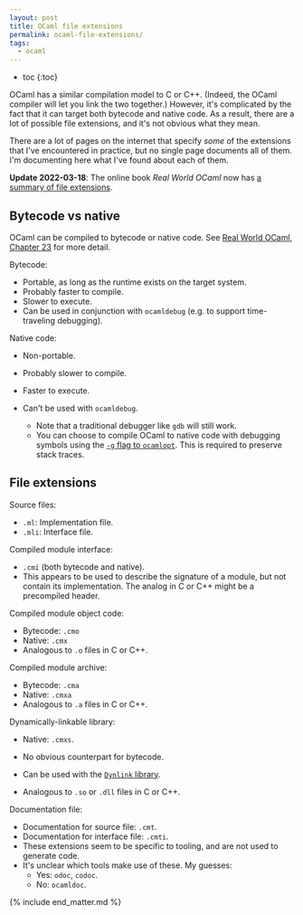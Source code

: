 ```yaml
---
layout: post
title: OCaml file extensions
permalink: ocaml-file-extensions/
tags:
  - ocaml
---
```


* toc
{:toc}

OCaml has a similar compilation model to C or C++. (Indeed, the OCaml compiler
will let you link the two together.) However, it's complicated by the fact that
it can target both bytecode and native code. As a result, there are a lot of
possible file extensions, and it's not obvious what they mean.

There are a lot of pages on the internet that specify *some* of the extensions
that I've encountered in practice, but no single page documents all of them.
I'm documenting here what I've found about each of them.

**Update 2022-03-18**: The online book *Real World OCaml* now has [a summary of file extensions][rwo-file-extensions].

  [rwo-file-extensions]: https://dev.realworldocaml.org/compiler-backend.html#scrollNav-4

## Bytecode vs native

OCaml can be compiled to bytecode or native code. See [Real World OCaml, Chapter
23][rwo-bytecode-native-code] for more detail.

  [rwo-bytecode-native-code]: https://dev.realworldocaml.org/compiler-backend.html

Bytecode:

* Portable, as long as the runtime exists on the target system.
* Probably faster to compile.
* Slower to execute.
* Can be used in conjunction with `ocamldebug` (e.g. to support time-traveling
  debugging).

Native code:

* Non-portable.
* Probably slower to compile.
* Faster to execute.
* Can't be used with `ocamldebug`.
  * Note that a traditional debugger like `gdb` will still work.
  * You can choose to compile OCaml to native code with debugging symbols using
    the [`-g` flag to `ocamlopt`][ocamlopt]. This is required to preserve stack
    traces.

  [ocamlopt]: https://caml.inria.fr/pub/docs/manual-ocaml/native.html

## File extensions

Source files:

* `.ml`: Implementation file.
* `.mli`: Interface file.

Compiled module interface:

* `.cmi` (both bytecode and native).
* This appears to be used to describe the signature of a module, but not contain
  its implementation. The analog in C or C++ might be a precompiled header.

Compiled module object code:

* Bytecode: `.cmo`
* Native: `.cmx`
* Analogous to `.o` files in C or C++.

Compiled module archive:

* Bytecode: `.cma`
* Native: `.cmxa`
* Analogous to `.a` files in C or C++.

Dynamically-linkable library:

* Native: `.cmxs`.
* No obvious counterpart for bytecode.
* Can be used with the [`Dynlink` library][dynlink].
* Analogous to `.so` or `.dll` files in C or C++.

  [dynlink]: https://caml.inria.fr/pub/docs/manual-ocaml/libdynlink.html

Documentation file:

* Documentation for source file: `.cmt`.
* Documentation for interface file: `.cmti`.
* These extensions seem to be specific to tooling, and are not used to generate
  code.
* It's unclear which tools make use of these. My guesses:
  * Yes: `odoc`, `codoc`.
  * No: `ocamldoc`.

{% include end_matter.md %}
